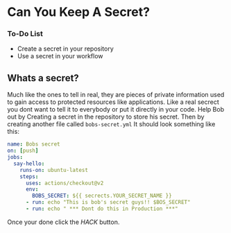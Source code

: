 # Can You Keep A Secret?

<div class="aside">
<h3>To-Do List</h3>
<ul>
  <li>Create a secret in your repository </li>
  <li>Use a secret in your workflow</li>
</ul>
</div>

## Whats a secret? 

Much like the ones to tell in real, they are pieces of private information used to gain access to protected resources like applications. Like a real secrect you dont want to tell it to everybody or put it directly in your code. Help Bob out by Creating a secret in the repository to store his secret. Then by creating another file called `bobs-secret.yml`
It should look something like this:

```yml
name: Bobs secret
on: [push]
jobs:
  say-hello:
    runs-on: ubuntu-latest
    steps:
      uses: actions/checkout@v2
      env: 
        BOBS_SECRET: ${{ secrects.YOUR_SECRET_NAME }}
      - run: echo "This is bob's secret guys!! $BOS_SECRET"
      - run: echo " *** Dont do this in Production ***"

```

Once your done click the _HACK_ button.
